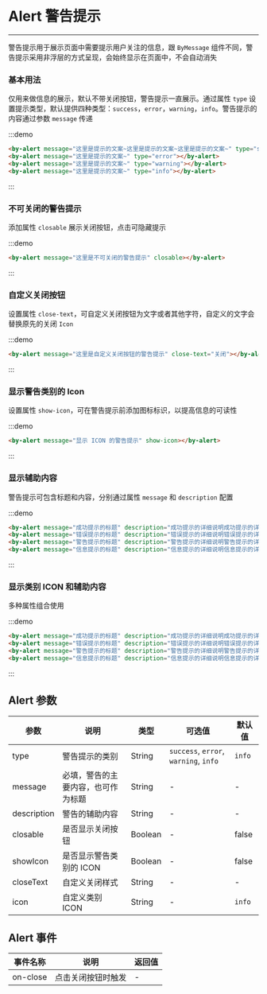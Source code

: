 
# Alert 警告提示

----

警告提示用于展示页面中需要提示用户关注的信息，跟 `ByMessage` 组件不同，警告提示采用非浮层的方式呈现，会始终显示在页面中，不会自动消失


### 基本用法

仅用来做信息的展示，默认不带关闭按钮，警告提示一直展示。通过属性 `type` 设置提示类型，默认提供四种类型：`success`，`error`，`warning`，`info`。警告提示的内容通过参数 `message` 传递

:::demo
```html
<by-alert message="这里是提示的文案~这里是提示的文案~这里是提示的文案~" type="success"></by-alert>
<by-alert message="这里是提示的文案~" type="error"></by-alert>
<by-alert message="这里是提示的文案~" type="warning"></by-alert>
<by-alert message="这里是提示的文案~" type="info"></by-alert>
```
:::


### 不可关闭的警告提示

添加属性 `closable` 展示关闭按钮，点击可隐藏提示

:::demo
```html
<by-alert message="这里是不可关闭的警告提示" closable></by-alert>
```
:::


### 自定义关闭按钮

设置属性 `close-text`，可自定义关闭按钮为文字或者其他字符，自定义的文字会替换原先的关闭 `Icon`

:::demo
```html
<by-alert message="这里是自定义关闭按钮的警告提示" close-text="关闭"></by-alert>
```
:::


### 显示警告类别的 Icon

设置属性 `show-icon`，可在警告提示前添加图标标识，以提高信息的可读性

:::demo
```html
<by-alert message="显示 ICON 的警告提示" show-icon></by-alert>
```
:::


### 显示辅助内容

警告提示可包含标题和内容，分别通过属性 `message` 和 `description` 配置

:::demo
```html
<by-alert message="成功提示的标题" description="成功提示的详细说明成功提示的详细说明成功提示的详细说明" type="success" closable></by-alert>
<by-alert message="错误提示的标题" description="错误提示的详细说明错误提示的详细说明错误提示的详细说明" type="error" closable></by-alert>
<by-alert message="警告提示的标题" description="警告提示的详细说明警告提示的详细说明警告提示的详细说明" type="warning" closable></by-alert>
<by-alert message="信息提示的标题" description="信息提示的详细说明信息提示的详细说明信息提示的详细说明" type="info" closable></by-alert>
```
:::


### 显示类别 ICON 和辅助内容

多种属性组合使用

:::demo
```html
<by-alert message="成功提示的标题" description="成功提示的详细说明成功提示的详细说明成功提示的详细说明成功提示的详细说明成功提示的详细说明成功提示的详细说明成功提示的详细说明成功提示的详细说明成功提示的详细说明" type="success" show-icon closable></by-alert>
<by-alert message="错误提示的标题" description="错误提示的详细说明错误提示的详细说明错误提示的详细说明" type="error" show-icon closable></by-alert>
<by-alert message="警告提示的标题" description="警告提示的详细说明警告提示的详细说明警告提示的详细说明" type="warning" show-icon closable></by-alert>
<by-alert message="信息提示的标题" description="信息提示的详细说明信息提示的详细说明信息提示的详细说明" type="info" show-icon closable></by-alert>
```
:::


## Alert 参数

| 参数      | 说明          | 类型      | 可选值                           | 默认值  |
|---------- |-------------- |---------- |--------------------------------  |-------- |
| type | 警告提示的类别 | String | `success`, `error`, `warning`, `info` | `info` |
| message | 必填，警告的主要内容，也可作为标题 | String | - | - |
| description | 警告的辅助内容 | String | - | - |
| closable | 是否显示关闭按钮 | Boolean | - | false |
| showIcon | 是否显示警告类别的 ICON | Boolean | - | false |
| closeText | 自定义关闭样式 | String | - | - |
| icon | 自定义类别 ICON | String | - | `info` |


## Alert 事件

| 事件名称      | 说明          | 返回值  |
|---------- |-------------- |---------- |
| on-close | 点击关闭按钮时触发 | - |


<style lang="scss" scoped>
.by-alert + .by-alert {
  margin-top: 8px;
}
</style>
